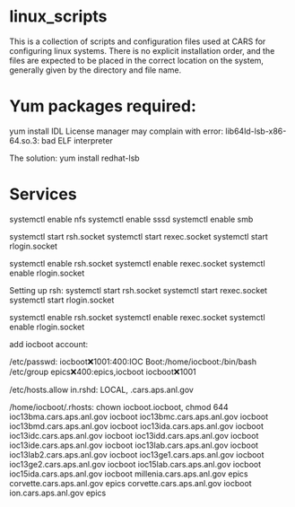 # linux_scripts

This is a collection of scripts and configuration files used at CARS for configuring linux systems.  There is no explicit installation order, and the files are expected to be placed in the correct location on the system, generally given by the directory and file name.



Yum packages required:
==========================

  yum install 
  IDL License manager may complain with 
    error: lib64ld-lsb-x86-64.so.3: bad ELF interpreter

  The solution:
     yum install redhat-lsb


Services
=========

   systemctl enable nfs
   systemctl enable sssd
   systemctl enable smb



   systemctl start rsh.socket
   systemctl start rexec.socket
   systemctl start rlogin.socket

   systemctl enable rsh.socket
   systemctl enable rexec.socket
   systemctl enable rlogin.socket

    

Setting up rsh:
   systemctl start rsh.socket
   systemctl start rexec.socket
   systemctl start rlogin.socket

   systemctl enable rsh.socket
   systemctl enable rexec.socket
   systemctl enable rlogin.socket

  add iocboot account:

 /etc/passwd:
     iocboot:x:1001:400:IOC Boot:/home/iocboot:/bin/bash
 /etc/group
     epics:x:400:epics,iocboot
     iocboot:x:1001

 /etc/hosts.allow
    in.rshd: LOCAL, .cars.aps.anl.gov

 /home/iocboot/.rhosts:   chown iocboot.iocboot, chmod 644
     ioc13bma.cars.aps.anl.gov iocboot
     ioc13bmc.cars.aps.anl.gov iocboot
     ioc13bmd.cars.aps.anl.gov iocboot
     ioc13ida.cars.aps.anl.gov iocboot
     ioc13idc.cars.aps.anl.gov iocboot
     ioc13idd.cars.aps.anl.gov iocboot
     ioc13ide.cars.aps.anl.gov iocboot
     ioc13lab.cars.aps.anl.gov iocboot
     ioc13lab2.cars.aps.anl.gov iocboot
     ioc13ge1.cars.aps.anl.gov iocboot
     ioc13ge2.cars.aps.anl.gov iocboot
     ioc15lab.cars.aps.anl.gov iocboot
     ioc15ida.cars.aps.anl.gov iocboot
     millenia.cars.aps.anl.gov epics
     corvette.cars.aps.anl.gov epics
     corvette.cars.aps.anl.gov iocboot
     ion.cars.aps.anl.gov epics






